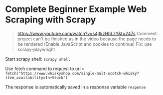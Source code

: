 # Complete Beginner Example Web Scraping with Scrapy
> https://www.youtube.com/watch?v=s4jtkzHhLzY&t=247s
Comment: project can't be finished as in the video because the page needs to be rendered (Enable JavaScript and cookies to continue)
Fix: use scrapy-playwright

Start scrapy shell:
`scrapy shell`

Use fetch command to request to url
`> fetch("https://www.whiskyshop.com/single-malt-scotch-whisky?item_availability=In+Stock")`

The response is automatically saved in a response variable 
`response`

